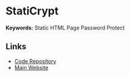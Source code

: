 # StatiCrypt

**Keywords:** Static HTML Page Password Protect

## Links

- [Code Repository](https://github.com/robinmoisson/staticrypt)
- [Main Website](https://robinmoisson.github.io/staticrypt)
